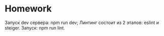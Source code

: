 # Homework
Запуск dev сервера: npm run dev;
Линтинг состоит из 2 этапов: eslint и steiger. Запуск: npm run lint.

